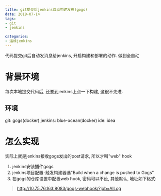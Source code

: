 ```yaml
---
title: git提交后jenkins自动构建发布(gogs)
date: 2018-07-14 
tags:
- git
- jenkins

categories:
- 运维jenkins
---
```

代码提交git后自动发消息给jenkins, 开启构建和部署的动作. 做到全自动
<!--more-->
# 背景环境
每次本地提交代码后, 还要到jenkins上点一下构建, 这很不先进.
## 环境
git: gogs(docker)
jenkins: blue-ocean(docker)
ide: idea

# 怎么实现
实际上就是jenkins接收gogs发出的post请求, 所以才叫"web" hook
1. jenkins安装插件gogs
2. jenkins项目配置-触发构建器选"Build when a change is pushed to Gogs"
3. 在gogs的仓库设置中配置web hook, 密码可以不设, 其他默认, 地址如下格式:
>http://10.75.76.163:8083/gogs-webhook/?job=AILog
<!--stackedit_data:
eyJoaXN0b3J5IjpbLTEzNzM1NzQyMzhdfQ==
-->